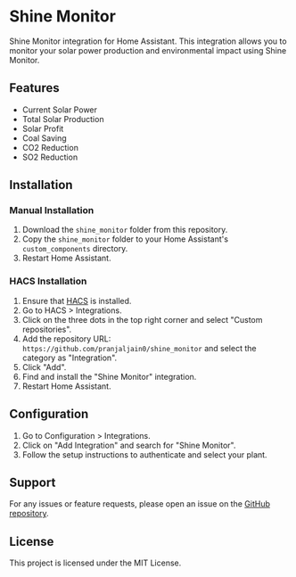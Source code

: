 # Shine Monitor

Shine Monitor integration for Home Assistant. This integration allows you to monitor your solar power production and environmental impact using Shine Monitor.

## Features

- Current Solar Power
- Total Solar Production
- Solar Profit
- Coal Saving
- CO2 Reduction
- SO2 Reduction

## Installation

### Manual Installation

1. Download the `shine_monitor` folder from this repository.
2. Copy the `shine_monitor` folder to your Home Assistant's `custom_components` directory.
3. Restart Home Assistant.

### HACS Installation

1. Ensure that [HACS](https://hacs.xyz/) is installed.
2. Go to HACS > Integrations.
3. Click on the three dots in the top right corner and select "Custom repositories".
4. Add the repository URL: `https://github.com/pranjaljain0/shine_monitor` and select the category as "Integration".
5. Click "Add".
6. Find and install the "Shine Monitor" integration.
7. Restart Home Assistant.

## Configuration

1. Go to Configuration > Integrations.
2. Click on "Add Integration" and search for "Shine Monitor".
3. Follow the setup instructions to authenticate and select your plant.

## Support

For any issues or feature requests, please open an issue on the [GitHub repository](https://github.com/pranjaljain0/shine_monitor/issues).

## License

This project is licensed under the MIT License.
